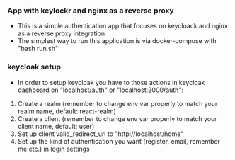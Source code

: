 ### App with keylockr and nginx as a reverse proxy ###

- This is a simple authentication app that focuses on keycloack and nginx as a reverse proxy integration
- The simplest way to run this application is via docker-compose with "bash run.sh"

### keycloak setup ###

- In order to setup keycloak you have to those actions in keycloak dashboard on "localhost/auth" or "localhost:2000/auth":

1) Create a realm (remember to change env var properly to match your realm name, default: react-realm)
2) Create a client (remember to change env var properly to match your client name, default: user)
3) Set up client valid_redirect_uri to "http://localhost/home"
4) Set up the kind of authentication you want (register, email, remember me etc.) in login settings
